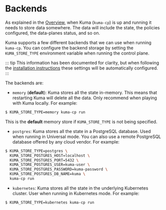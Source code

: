# Backends

As explained in the [Overview](../overview), when Kuma (`kuma-cp`) is up and running it needs to store data somewhere. The data will include the state, the policies configured, the data-planes status, and so on.

Kuma supports a few different backends that we can use when running `kuma-cp`. You can configure the backend storage by setting the `KUMA_STORE_TYPE` environment variable when running the control plane.

::: tip
This information has been documented for clarity, but when following the [installation instructions](/install/0.1.1) these settings will be automatically configured.
:::

The backends are:

* `memory` (**default**): Kuma stores all the state in-memory. This means that restarting Kuma will delete all the data. Only recommend when playing with Kuma locally. For example:

```sh
$ KUMA_STORE_TYPE=memory kuma-cp run
```

This is the **default** memory store if `KUMA_STORE_TYPE` is not being specified.

* `postgres`: Kuma stores all the state in a PostgreSQL database. Used when running in Universal mode. You can also use a remote PostgreSQL database offered by any cloud vendor. For example:

```sh
$ KUMA_STORE_TYPE=postgres \
  KUMA_STORE_POSTGRES_HOST=localhost \
  KUMA_STORE_POSTGRES_PORT=5432 \
  KUMA_STORE_POSTGRES_USER=kuma-user \
  KUMA_STORE_POSTGRES_PASSWORD=kuma-password \
  KUMA_STORE_POSTGRES_DB_NAME=kuma \
  kuma-cp run
```

* `kubernetes`: Kuma stores all the state in the underlying Kubernetes cluster. User when running in Kubernetes mode. For example:

```sh
$ KUMA_STORE_TYPE=kubernetes kuma-cp run
```